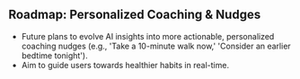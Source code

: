 ## Roadmap: Personalized Coaching & Nudges
- Future plans to evolve AI insights into more actionable, personalized coaching nudges (e.g., 'Take a 10-minute walk now,' 'Consider an earlier bedtime tonight').
- Aim to guide users towards healthier habits in real-time.
